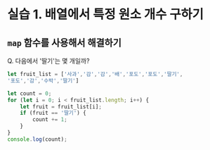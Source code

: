 # 실습 1.  배열에서 특정 원소 개수 구하기
## `map` 함수를 사용해서 해결하기

Q. 다음에서 '딸기'는 몇 개일까?

```js
let fruit_list = ['사과','감','감','배','포도','포도','딸기',
'포도','감','수박','딸기']

let count = 0;
for (let i = 0; i < fruit_list.length; i++) {
	let fruit = fruit_list[i];
	if (fruit == '딸기') {
		count += 1;
	}
}
console.log(count);
```
